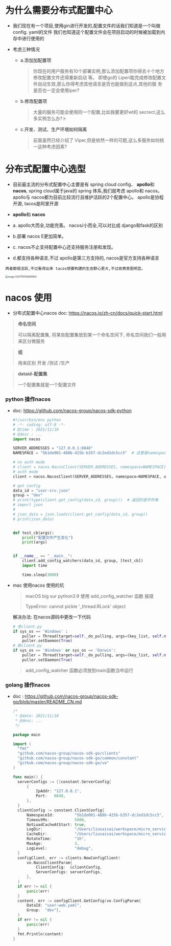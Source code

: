 # 为什么需要分布式配置中心

- 我们现在有一个项目,使用gin进行开发的,配置文件的话我们知道是一个叫做 config. yaml的文件 我们也知道这个配置文件会在项目启动的时候被加载到内存中进行使用的

- 考虑三种情况

  - a.添加加配置项

    > 你现在的用户服务有10个部署实例,那么添加配置项你得去十个地方修改配置文件还得重新启动 等。
    > 即使go的 Liperi能完成修改配置文件自动生效,那么你得考虑其他语言是否也能做到这点,其他的服 务是否也一定会使用iper?

  - b.修改配置项

    > 大量的服务可能会使用同一个配置,比如我要更好wt的 secrect,这么多实例怎么办?ト

  - c.开发、测试、生产环境如何隔离

    > 前面虽然已经介绍了 Viper,但是依然一样的可题,这么多服务如何统一这种考虑因素?



# 分布式配置中心选型

- 目前最主流的分布式配置中心主要是有 spring cloud config、 **apollo**和 **nacos**, spring cloud属于java的 spring 体系,我们就考虑 apollo和 nacos。 apollo与 nacos都为目前比较流行且维护活跃的2个配置中心。 apollo是协程开源, tacos是阿里开源

-  **apollo**和 **nacos**

  - a. apollo大而全,功能完善。 nacos/小而全,可以对比成 django和fask的区别
  - b.部署 nacos E更加简单。
  - c. nacos不止支持配置中心还支持服务注册和发现。
  - d.都支持各种语言,不过 apollo是第三方支持的, nacos是官方支持各种语言

  `两者都很活跃,不过看得出来 tacos想要构建的生态野心更大,不过收费意图明显。`

<img src="/Users/liusaisai/Library/Application Support/typora-user-images/image-20211110145645904.png" alt="image-20211110145645904" style="zoom:50%;" />

# nacos 使用

- 分布式配置中心nacos doc: https://nacos.io/zh-cn/docs/quick-start.html

> **命名空间**
>
> 可以隔离配置集, 将某些配置集放到某一个命名空间下, 命名空间我们一般用来区分微服务

> **组**
>
> 用来区别 开发 /测试 /生产

> **dataid-配置集**
>
> 一个配置集就是一个配置文件

### python 操作nacos

- doc: https://github.com/nacos-group/nacos-sdk-python

  ```python
  #!/usr/bin/env python
  # -*- coding: utf-8 -*-
  # @time : 2021/11/10
  # @desc : ...
  import nacos
  
  SERVER_ADDRESSES = "127.0.0.1:8848"
  NAMESPACE = "5b1de001-488b-425b-b357-dc2ed1dc5cc5"  # 这里是namespace的id！！
  
  # no auth mode
  # client = nacos.NacosClient(SERVER_ADDRESSES, namespace=NAMESPACE)
  # auth mode
  client = nacos.NacosClient(SERVER_ADDRESSES, namespace=NAMESPACE, username="nacos", password="nacos")
  
  # get config
  data_id = "user-srv.json"
  group = "dev"
  # print(type(client.get_config(data_id, group)))  # 返回的是字符串
  # import json
  #
  # json_data = json.loads(client.get_config(data_id, group))
  # print(json_data)
  
  
  def test_cb(args):
      print("配置文件产生变化")
      print(args)
  
  
  if __name__ == "__main__":
      client.add_config_watchers(data_id, group, [test_cb])
      import time
  
      time.sleep(3000)
  
  ```

  

- mac 使用nacos 使用的坑

  > macOS big sur python3.9 使用 add_config_watcher 函数 报错
  >
  > TypeError: cannot pickle '_thread.RLock' object

  解决办法: 在nacos源码中更改一下代码

  ```python
  # 老client.py
  if sys_os == 'Windows' :
  	  puller = Thread(target=self._do_pulling, args=(key_list, self.notify_queue))
  	  puller.setDaemon(True)
  # 新client.py
  if sys_os == 'Windows' or sys_os == 'Darwin':
  	  puller = Thread(target=self._do_pulling, args=(key_list, self.notify_queue))
  	  puller.setDaemon(True)
  ```

  >add_config_watcher 函数必须放到main函数当中运行

### golang 操作nacos

- doc : https://github.com/nacos-group/nacos-sdk-go/blob/master/README_CN.md

  ```go
  /*
   * @date: 2021/11/10
   * @desc: ...
   */
  
  package main
  
  import (
  	"fmt"
  	"github.com/nacos-group/nacos-sdk-go/clients"
  	"github.com/nacos-group/nacos-sdk-go/common/constant"
  	"github.com/nacos-group/nacos-sdk-go/vo"
  )
  
  func main() {
  	serverConfigs := []constant.ServerConfig{
  		{
  			IpAddr: "127.0.0.1",
  			Port:   8848,
  		},
  	}
  	clientConfig := constant.ClientConfig{
  		NamespaceId:         "5b1de001-488b-425b-b357-dc2ed1dc5cc5", // 如果需要支持多namespace，我们可以场景多个client,它们有不同的NamespaceId。当namespace是public时，此处填空字符串。
  		TimeoutMs:           5000,
  		NotLoadCacheAtStart: true,
  		LogDir:              "/Users/liusaisai/workspace/micro_service/mxshop-api/test/nacos_test/tmp/nacos/log",
  		CacheDir:            "/Users/liusaisai/workspace/micro_service/mxshop-api/test/nacos_test/tmp/nacos/cache",
  		RotateTime:          "1h",
  		MaxAge:              3,
  		LogLevel:            "debug",
  	}
  	configClient, err := clients.NewConfigClient(
  		vo.NacosClientParam{
  			ClientConfig:  &clientConfig,
  			ServerConfigs: serverConfigs,
  		},
  	)
  	if err != nil {
  		panic(err)
  	}
  	content, err := configClient.GetConfig(vo.ConfigParam{
  		DataId: "user-web.yaml",
  		Group:  "dev"},
  	)
  	if err != nil {
  		panic(err)
  	}
  	fmt.Println(content)
  }
  
  ```




